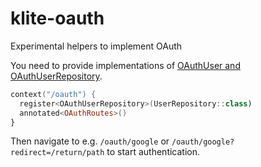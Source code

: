 # klite-oauth

Experimental helpers to implement OAuth

You need to provide implementations of [OAuthUser and OAuthUserRepository](src/OAuthUser.kt).

```kotlin
context("/oauth") {
  register<OAuthUserRepository>(UserRepository::class)
  annotated<OAuthRoutes>()
}
```

Then navigate to e.g. `/oauth/google` or `/oauth/google?redirect=/return/path` to start authentication.
